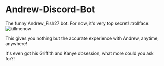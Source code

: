 # Andrew-Discord-Bot
 
The funny Andrew_Fish27 bot. For now, it's very top secret! :trollface:
![killmenow](https://github.com/user-attachments/assets/95a9fca0-9808-4fa6-9a2e-e70be941d36c)

This gives you nothing but the accurate experience with Andrew, anytime, anywhere! 

It's even got his Griffith and Kanye obsession, what more could you ask for?!
